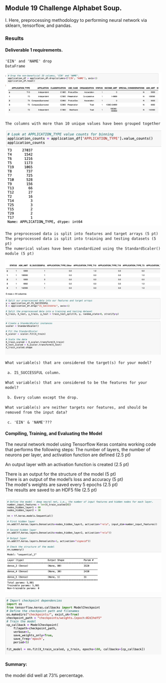 ## Module 19 Challenge Alphabet Soup. 

I. Here, preprocessing methodology to performing neural network via sklearn, tensorflow, and pandas.


### Results 
#### Deliverable 1 requirements.
    'EIN' and 'NAME' drop
    DataFrame
   ![Figure 1](https://github.com/davidhyongae2/network/blob/main/Figure1.png) <br>

    The columns with more than 10 unique values have been grouped together 
    
   ![Figure 2](https://github.com/davidhyongae2/network/blob/main/Figure2.png) <br>
    
    The preprocessed data is split into features and target arrays (5 pt)
    The preprocessed data is split into training and testing datasets (5 pt)
    The numerical values have been standardized using the StandardScaler() module (5 pt)
    
   ![Figure 3](https://github.com/davidhyongae2/network/blob/main/Figure3.png) <br>
    
    What variable(s) that are considered the target(s) for your model?

     a. IS_SUCCESSFUL column.

    What variable(s) that are considered to be the features for your model?

     b. Every column except the drop.

    What variable(s) are neither targets nor features, and should be removed from the input data?
  
     c. 'EIN' & 'NAME'???


#### Compiling, Training, and Evaluating the Model

The neural network model using Tensorflow Keras contains working code that performs the following steps:
The number of layers, the number of neurons per layer, and activation function are defined (2.5 pt) <br>

An output layer with an activation function is created (2.5 pt) <br>

There is an output for the structure of the model (5 pt) <br>
There is an output of the model’s loss and accuracy (5 pt) <br>
The model's weights are saved every 5 epochs (2.5 pt) <br>
The results are saved to an HDF5 file (2.5 pt) <br>

   ![Figure 4](https://github.com/davidhyongae2/network/blob/main/Figure4.png) <br>

   ![Figure 5](https://github.com/davidhyongae2/network/blob/main/Figure5.png) <br>

#### Summary: 
the model did well at 73% percentage. 

